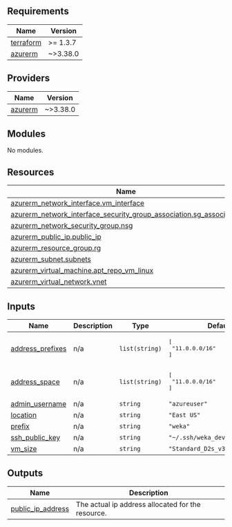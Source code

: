<!-- BEGIN_TF_DOCS -->
## Requirements

| Name | Version |
|------|---------|
| <a name="requirement_terraform"></a> [terraform](#requirement\_terraform) | >= 1.3.7 |
| <a name="requirement_azurerm"></a> [azurerm](#requirement\_azurerm) | ~>3.38.0 |

## Providers

| Name | Version |
|------|---------|
| <a name="provider_azurerm"></a> [azurerm](#provider\_azurerm) | ~>3.38.0 |

## Modules

No modules.

## Resources

| Name | Type |
|------|------|
| [azurerm_network_interface.vm_interface](https://registry.terraform.io/providers/hashicorp/azurerm/latest/docs/resources/network_interface) | resource |
| [azurerm_network_interface_security_group_association.sg_association](https://registry.terraform.io/providers/hashicorp/azurerm/latest/docs/resources/network_interface_security_group_association) | resource |
| [azurerm_network_security_group.nsg](https://registry.terraform.io/providers/hashicorp/azurerm/latest/docs/resources/network_security_group) | resource |
| [azurerm_public_ip.public_ip](https://registry.terraform.io/providers/hashicorp/azurerm/latest/docs/resources/public_ip) | resource |
| [azurerm_resource_group.rg](https://registry.terraform.io/providers/hashicorp/azurerm/latest/docs/resources/resource_group) | resource |
| [azurerm_subnet.subnets](https://registry.terraform.io/providers/hashicorp/azurerm/latest/docs/resources/subnet) | resource |
| [azurerm_virtual_machine.apt_repo_vm_linux](https://registry.terraform.io/providers/hashicorp/azurerm/latest/docs/resources/virtual_machine) | resource |
| [azurerm_virtual_network.vnet](https://registry.terraform.io/providers/hashicorp/azurerm/latest/docs/resources/virtual_network) | resource |

## Inputs

| Name | Description | Type | Default | Required |
|------|-------------|------|---------|:--------:|
| <a name="input_address_prefixes"></a> [address\_prefixes](#input\_address\_prefixes) | n/a | `list(string)` | <pre>[<br>  "11.0.0.0/16"<br>]</pre> | no |
| <a name="input_address_space"></a> [address\_space](#input\_address\_space) | n/a | `list(string)` | <pre>[<br>  "11.0.0.0/16"<br>]</pre> | no |
| <a name="input_admin_username"></a> [admin\_username](#input\_admin\_username) | n/a | `string` | `"azureuser"` | no |
| <a name="input_location"></a> [location](#input\_location) | n/a | `string` | `"East US"` | no |
| <a name="input_prefix"></a> [prefix](#input\_prefix) | n/a | `string` | `"weka"` | no |
| <a name="input_ssh_public_key"></a> [ssh\_public\_key](#input\_ssh\_public\_key) | n/a | `string` | `"~/.ssh/weka_dev_ssh_key.pub"` | no |
| <a name="input_vm_size"></a> [vm\_size](#input\_vm\_size) | n/a | `string` | `"Standard_D2s_v3"` | no |

## Outputs

| Name | Description |
|------|-------------|
| <a name="output_public_ip_address"></a> [public\_ip\_address](#output\_public\_ip\_address) | The actual ip address allocated for the resource. |
<!-- END_TF_DOCS -->
